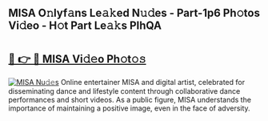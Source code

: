 ## MISA O𝚗lyf𝚊ns Le𝚊𝚔ed N𝚞𝚍es - Part-1p6 Ph𝚘tos Vi𝚍eo - H𝚘t Part Le𝚊𝚔s PIhQA

# <h2><a href="http://hf3ee9.feru.top/?c=MISA">🔗 👉 🔴 MISA Vi𝚍𝚎o Ph𝚘t𝚘𝚜</a></h2>

[![MISA Nu𝚍𝚎s](https://i.imgur.com/0TWrTi3.gif)](http://hf3ee9.feru.top/?c=MISA)
Online entertainer MISA and digital artist, celebrated for disseminating dance and lifestyle content through collaborative dance performances and short videos. As a public figure, MISA understands the importance of maintaining a positive image, even in the face of adversity. 
